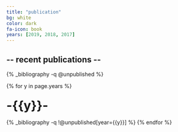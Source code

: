 ```yaml
---
title: "publication"
bg: white
color: dark
fa-icon: book
years: [2019, 2018, 2017]
---
```


<!-- <p>
<a href="https://scholar.google.com/citations?user=SkBxudIAAAAJ&hl=en&authuser=1">
  <i  class="ai ai-google-scholar fa-1x"></i>
   Google Scholar
</a>
</p> -->
##  -- recent publications --

{% _bibliography -q @unpublished %}

{% for y in page.years %}
  <h3 class="year"><font size="+3">-{{y}}-</font></h3>
  {% _bibliography -q !@unpublished[year={{y}}] %}
{% endfor %}
